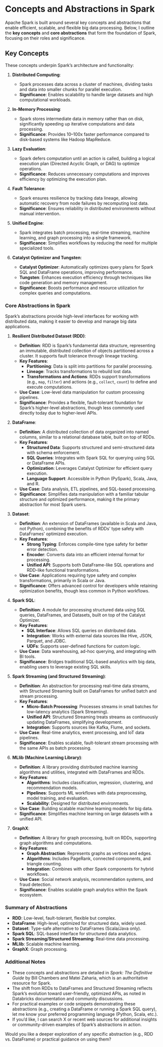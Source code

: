 # Concepts and Abstractions in Spark

Apache Spark is built around several key concepts and abstractions that enable efficient, scalable, and flexible big data processing. Below, I outline the **key concepts** and **core abstractions** that form the foundation of Spark, focusing on their roles and significance.

## Key Concepts

These concepts underpin Spark’s architecture and functionality:

1. **Distributed Computing**:
   - Spark processes data across a cluster of machines, dividing tasks and data into smaller chunks for parallel execution.
   - **Significance**: Enables scalability to handle large datasets and high computational workloads.

2. **In-Memory Processing**:
   - Spark stores intermediate data in memory rather than on disk, significantly speeding up iterative computations and data processing.
   - **Significance**: Provides 10–100x faster performance compared to disk-based systems like Hadoop MapReduce.

3. **Lazy Evaluation**:
   - Spark defers computation until an action is called, building a logical execution plan (Directed Acyclic Graph, or DAG) to optimize operations.
   - **Significance**: Reduces unnecessary computations and improves efficiency by optimizing the execution plan.

4. **Fault Tolerance**:
   - Spark ensures resilience by tracking data lineage, allowing automatic recovery from node failures by recomputing lost data.
   - **Significance**: Ensures reliability in distributed environments without manual intervention.

5. **Unified Engine**:
   - Spark integrates batch processing, real-time streaming, machine learning, and graph processing into a single framework.
   - **Significance**: Simplifies workflows by reducing the need for multiple specialized tools.

6. **Catalyst Optimizer and Tungsten**:
   - **Catalyst Optimizer**: Automatically optimizes query plans for Spark SQL and DataFrame operations, improving performance.
   - **Tungsten**: Enhances execution efficiency through techniques like code generation and memory management.
   - **Significance**: Boosts performance and resource utilization for complex queries and computations.

### Core Abstractions in Spark
Spark’s abstractions provide high-level interfaces for working with distributed data, making it easier to develop and manage big data applications.

1. **Resilient Distributed Dataset (RDD)**:
   - **Definition**: RDD is Spark’s fundamental data structure, representing an immutable, distributed collection of objects partitioned across a cluster. It supports fault tolerance through lineage tracking.
   - **Key Features**:
     - **Partitioning**: Data is split into partitions for parallel processing.
     - **Lineage**: Tracks transformations to rebuild lost data.
     - **Transformations and Actions**: RDDs support transformations (e.g., `map`, `filter`) and actions (e.g., `collect`, `count`) to define and execute computations.
   - **Use Case**: Low-level data manipulation for custom processing pipelines.
   - **Significance**: Provides a flexible, fault-tolerant foundation for Spark’s higher-level abstractions, though less commonly used directly today due to higher-level APIs.

2. **DataFrame**:
   - **Definition**: A distributed collection of data organized into named columns, similar to a relational database table, built on top of RDDs.
   - **Key Features**:
     - **Structured Data**: Supports structured and semi-structured data with schema enforcement.
     - **SQL Queries**: Integrates with Spark SQL for querying using SQL or DataFrame APIs.
     - **Optimization**: Leverages Catalyst Optimizer for efficient query execution.
     - **Language Support**: Accessible in Python (PySpark), Scala, Java, and R.
   - **Use Case**: Data analysis, ETL pipelines, and SQL-based processing.
   - **Significance**: Simplifies data manipulation with a familiar tabular structure and optimized performance, making it the primary abstraction for most Spark users.

3. **Dataset**:
   - **Definition**: An extension of DataFrames (available in Scala and Java, not Python), combining the benefits of RDDs’ type safety with DataFrames’ optimized execution.
   - **Key Features**:
     - **Strong Typing**: Enforces compile-time type safety for better error detection.
     - **Encoder**: Converts data into an efficient internal format for processing.
     - **Unified API**: Supports both DataFrame-like SQL operations and RDD-like functional transformations.
   - **Use Case**: Applications requiring type safety and complex transformations, primarily in Scala or Java.
   - **Significance**: Offers advanced control for developers while retaining optimization benefits, though less common in Python workflows.

4. **Spark SQL**:
   - **Definition**: A module for processing structured data using SQL queries, DataFrames, and Datasets, built on top of the Catalyst Optimizer.
   - **Key Features**:
     - **SQL Interface**: Allows SQL queries on distributed data.
     - **Integration**: Works with external data sources like Hive, JSON, Parquet, and JDBC.
     - **UDFs**: Supports user-defined functions for custom logic.
   - **Use Case**: Data warehousing, ad-hoc querying, and integrating with BI tools.
   - **Significance**: Bridges traditional SQL-based analytics with big data, enabling users to leverage existing SQL skills.

5. **Spark Streaming (and Structured Streaming)**:
   - **Definition**: An abstraction for processing real-time data streams, with Structured Streaming built on DataFrames for unified batch and stream processing.
   - **Key Features**:
     - **Micro-Batch Processing**: Processes streams in small batches for low-latency analytics (Spark Streaming).
     - **Unified API**: Structured Streaming treats streams as continuously updating DataFrames, simplifying development.
     - **Integration**: Supports sources like Kafka, Flume, and sockets.
   - **Use Case**: Real-time analytics, event processing, and IoT data pipelines.
   - **Significance**: Enables scalable, fault-tolerant stream processing with the same APIs as batch processing.

6. **MLlib (Machine Learning Library)**:
   - **Definition**: A library providing distributed machine learning algorithms and utilities, integrated with DataFrames and RDDs.
   - **Key Features**:
     - **Algorithms**: Includes classification, regression, clustering, and recommendation models.
     - **Pipelines**: Supports ML workflows with data preprocessing, model training, and evaluation.
     - **Scalability**: Designed for distributed environments.
   - **Use Case**: Building scalable machine learning models for big data.
   - **Significance**: Simplifies machine learning on large datasets with a unified API.

7. **GraphX**:
   - **Definition**: A library for graph processing, built on RDDs, supporting graph algorithms and computations.
   - **Key Features**:
     - **Graph Abstraction**: Represents graphs as vertices and edges.
     - **Algorithms**: Includes PageRank, connected components, and triangle counting.
     - **Integration**: Combines with other Spark components for hybrid workflows.
   - **Use Case**: Social network analysis, recommendation systems, and fraud detection.
   - **Significance**: Enables scalable graph analytics within the Spark ecosystem.

### Summary of Abstractions
- **RDD**: Low-level, fault-tolerant, flexible but complex.
- **DataFrame**: High-level, optimized for structured data, widely used.
- **Dataset**: Type-safe alternative to DataFrames (Scala/Java only).
- **Spark SQL**: SQL-based interface for structured data analytics.
- **Spark Streaming/Structured Streaming**: Real-time data processing.
- **MLlib**: Scalable machine learning.
- **GraphX**: Graph processing.

### Additional Notes
- These concepts and abstractions are detailed in *Spark: The Definitive Guide* by Bill Chambers and Matei Zaharia, which is an authoritative resource for Spark.
- The shift from RDDs to DataFrames and Structured Streaming reflects Spark’s evolution toward user-friendly, optimized APIs, as noted in Databricks documentation and community discussions.
- For practical examples or code snippets demonstrating these abstractions (e.g., creating a DataFrame or running a Spark SQL query), let me know your preferred programming language (Python, Scala, etc.).
- If you’d like, I can search X or recent web sources for additional insights or community-driven examples of Spark’s abstractions in action.

Would you like a deeper exploration of any specific abstraction (e.g., RDD vs. DataFrame) or practical guidance on using them?
